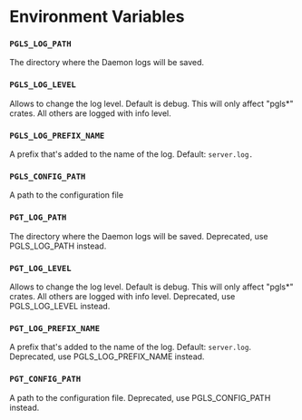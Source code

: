 # Environment Variables

[//]: # (BEGIN ENV_VARS)


### `PGLS_LOG_PATH`

 The directory where the Daemon logs will be saved.

### `PGLS_LOG_LEVEL`

 Allows to change the log level. Default is debug. This will only affect "pgls*" crates. All others are logged with info level.

### `PGLS_LOG_PREFIX_NAME`

 A prefix that's added to the name of the log. Default: `server.log.`

### `PGLS_CONFIG_PATH`

 A path to the configuration file

### `PGT_LOG_PATH`

 The directory where the Daemon logs will be saved. Deprecated, use PGLS_LOG_PATH instead.

### `PGT_LOG_LEVEL`

 Allows to change the log level. Default is debug. This will only affect "pgls*" crates. All others are logged with info level. Deprecated, use PGLS_LOG_LEVEL instead.

### `PGT_LOG_PREFIX_NAME`

 A prefix that's added to the name of the log. Default: `server.log`. Deprecated, use PGLS_LOG_PREFIX_NAME instead.

### `PGT_CONFIG_PATH`

 A path to the configuration file. Deprecated, use PGLS_CONFIG_PATH instead.


[//]: # (END ENV_VARS)
